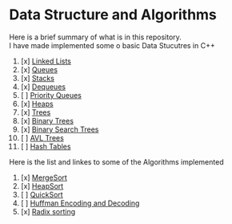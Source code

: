 Data Structure and Algorithms
=============================

Here is a brief summary of what is in this repository.  
I have made implemented some o basic Data Stucutres in C++  
1. [x] [Linked Lists](https://github.com/DaKidReturns/BS-with-DS/tree/master/LinkedList)  
2. [x] [Queues](https://github.com/DaKidReturns/BS-with-DS/tree/master/Queue)  
3. [x] [Stacks](https://github.com/DaKidReturns/BS-with-DS/tree/master/Stack)  
4. [x] [Dequeues](https://github.com/DaKidReturns/BS-with-DS/tree/master/Queue/Dequeue)  
5. [ ] [Priority Queues]()  
6. [x] [Heaps](https://github.com/DaKidReturns/BS-with-DS/tree/master/Heaps)  
7. [x] [Trees](https://github.com/DaKidReturns/BS-with-DS/tree/master/Trees/)  
8. [x] [Binary Trees](https://github.com/DaKidReturns/BS-with-DS/tree/master/Trees/BinaryTrees)  
9. [x] [Binary Search Trees](https://github.com/DaKidReturns/BS-with-DS/tree/master/Trees/BinarySearchTrees)  
10. [ ] [AVL Trees]()  
11. [ ] [Hash Tables]()  


Here is the list and linkes to some of the Algorithms implemented  
1. [x] [MergeSort](https://github.com/DaKidReturns/BS-with-DS/tree/master/Algorithms/SortingAlgo/MergeSort)  
2. [x] [HeapSort](https://github.com/DaKidReturns/BS-with-DS/tree/master/Algorithms/SortingAlgo/HeapSort)  
3. [ ] [QuickSort]()  
4. [ ] [Huffman Encoding and Decoding]()  
5. [x] [Radix sorting](https://github.com/DaKidReturns/BS-with-DS/tree/master/Algorithms/SortingAlgo/RadixSort)
